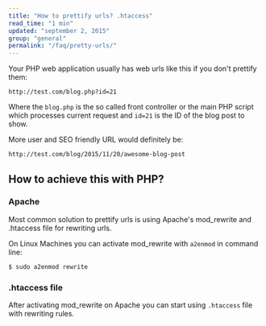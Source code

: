 ```yaml
---
title: "How to prettify urls? .htaccess"
read_time: "1 min"
updated: "september 2, 2015"
group: "general"
permalink: "/faq/pretty-urls/"
---
```


Your PHP web application usually has web urls like this if you don't prettify them:

```text
http://test.com/blog.php?id=21
```

Where the `blog.php` is the so called front controller or the main PHP script which processes current request and `id=21` is the
ID of the blog post to show.

More user and SEO friendly URL would definitely be:

```text
http://test.com/blog/2015/11/20/awesome-blog-post
```

## How to achieve this with PHP?

### Apache

Most common solution to prettify urls is using Apache's mod\_rewrite and .htaccess file for rewriting urls.

On Linux Machines you can activate mod_rewrite with `a2enmod` in command line:

```bash
$ sudo a2enmod rewrite
```

### .htaccess file

After activating mod_rewrite on Apache you can start using `.htaccess` file with rewriting rules.